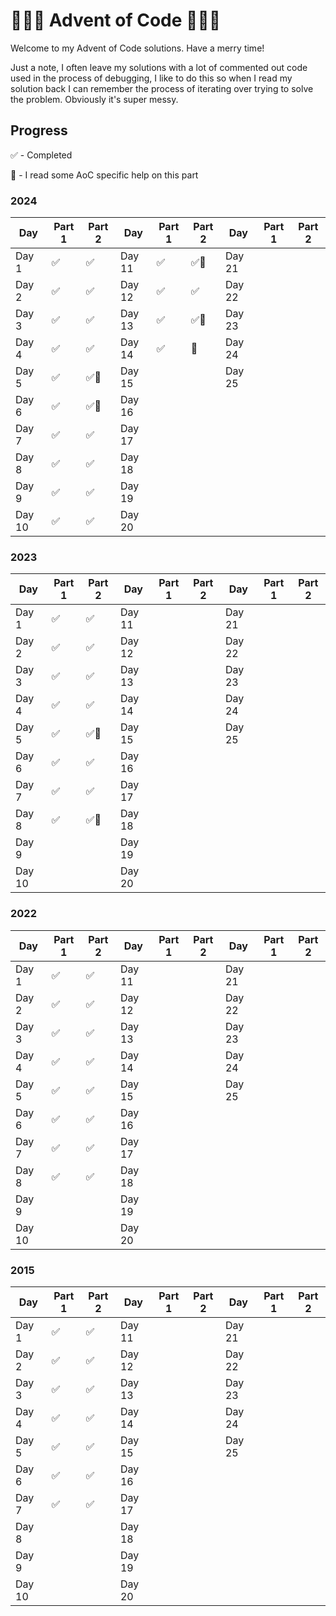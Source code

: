 # 🎄🎅🎁 Advent of Code 🎁🎅🎄
Welcome to my Advent of Code solutions. Have a merry time!

Just a note, I often leave my solutions with a lot of commented out code used in the process of debugging, I like to do this so when I read my solution back I can remember the process of iterating over trying to solve the problem. Obviously it's super messy.

## Progress
✅ - Completed

🤔 - I read some AoC specific help on this part

### 2024

| Day      | Part 1 | Part 2 | Day      | Part 1 | Part 2 | Day      | Part 1 | Part 2 |
|----------|--------|--------|----------|--------|--------|----------|--------|--------|
| Day 1    |   ✅   |✅     | Day 11   |    ✅    |    ✅🤔     | Day 21   |        |        |
| Day 2    |   ✅   |    ✅ | Day 12   |    ✅    |   ✅     | Day 22   |        |        |
| Day 3    |   ✅   |    ✅ | Day 13   |    ✅    |    ✅🤔    | Day 23   |        |        |
| Day 4    |   ✅   |    ✅ | Day 14   |    ✅    |    🤔     | Day 24   |        |        |
| Day 5    |   ✅   |  ✅🤔 | Day 15   |        |        | Day 25   |        |        |
| Day 6    |   ✅   | ✅🤔  | Day 16   |        |        |
| Day 7    |   ✅   |   ✅  | Day 17   |        |        |
| Day 8    |   ✅   |    ✅    | Day 18   |        |        |
| Day 9    |   ✅   |    ✅    | Day 19   |        |        |
| Day 10   |   ✅   |    ✅    | Day 20   |        |        |

### 2023

| Day      | Part 1 | Part 2 | Day      | Part 1 | Part 2 | Day      | Part 1 | Part 2 |
|----------|--------|--------|----------|--------|--------|----------|--------|--------|
| Day 1    |    ✅    |    ✅    | Day 11   |        |        | Day 21   |        |        |
| Day 2    |   ✅     |    ✅    | Day 12   |        |        | Day 22   |        |        |
| Day 3    |   ✅     |    ✅    | Day 13   |        |        | Day 23   |        |        |
| Day 4    |   ✅     |   ✅     | Day 14   |        |        | Day 24   |        |        |
| Day 5    |   ✅     |   ✅🤔   | Day 15   |        |        | Day 25   |        |        |
| Day 6    |    ✅    |    ✅    | Day 16   |        |        |
| Day 7    |    ✅    |    ✅    | Day 17   |        |        |
| Day 8    |    ✅    |    ✅🤔  | Day 18   |        |        |
| Day 9    |          |        | Day 19     |        |        |
| Day 10   |          |        | Day 20     |        |         |

### 2022

| Day      | Part 1 | Part 2 | Day      | Part 1 | Part 2 | Day      | Part 1 | Part 2 |
|----------|--------|--------|----------|--------|--------|----------|--------|--------|
| Day 1    |   ✅     |    ✅    | Day 11   |        |        | Day 21   |        |        |
| Day 2    |    ✅    |   ✅     | Day 12   |        |        | Day 22   |        |        |
| Day 3    |   ✅     |   ✅     | Day 13   |        |        | Day 23   |        |        |
| Day 4    |    ✅   |   ✅     | Day 14   |        |        | Day 24   |        |        |
| Day 5    |   ✅     |   ✅     | Day 15   |        |        | Day 25   |        |        |
| Day 6    |    ✅    |    ✅    | Day 16   |        |        |
| Day 7    |    ✅    |    ✅    | Day 17   |        |        |
| Day 8    |    ✅    |     ✅   | Day 18   |        |        |
| Day 9    |        |        | Day 19   |        |        |
| Day 10   |        |        | Day 20   |        |        |

### 2015

| Day      | Part 1 | Part 2 | Day      | Part 1 | Part 2 | Day      | Part 1 | Part 2 |
|----------|--------|--------|----------|--------|--------|----------|--------|--------|
| Day 1    |   ✅     |    ✅    | Day 11   |        |        | Day 21   |        |        |
| Day 2    |    ✅    |   ✅     | Day 12   |        |        | Day 22   |        |        |
| Day 3    |   ✅     |   ✅     | Day 13   |        |        | Day 23   |        |        |
| Day 4    |    ✅   |   ✅     | Day 14   |        |        | Day 24   |        |        |
| Day 5    |   ✅     |    ✅     | Day 15   |        |        | Day 25   |        |        |
| Day 6    |     ✅    |    ✅     | Day 16   |        |        |
| Day 7    |     ✅    |     ✅    | Day 17   |        |        |
| Day 8    |        |        | Day 18   |        |        |
| Day 9    |        |        | Day 19   |        |        |
| Day 10   |        |        | Day 20   |        |        |